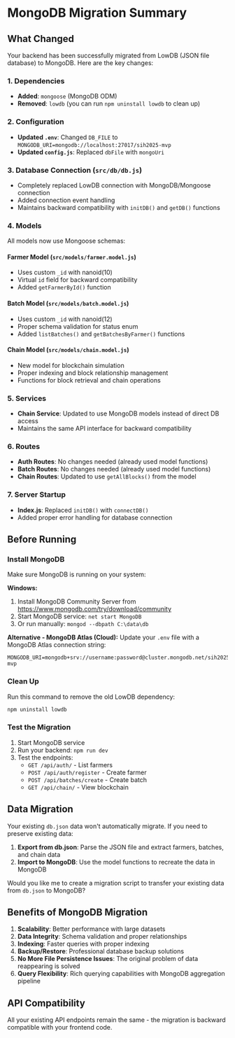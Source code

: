 # MongoDB Migration Summary

## What Changed

Your backend has been successfully migrated from LowDB (JSON file database) to MongoDB. Here are the key changes:

### 1. Dependencies

- **Added**: `mongoose` (MongoDB ODM)
- **Removed**: `lowdb` (you can run `npm uninstall lowdb` to clean up)

### 2. Configuration

- **Updated `.env`**: Changed `DB_FILE` to `MONGODB_URI=mongodb://localhost:27017/sih2025-mvp`
- **Updated `config.js`**: Replaced `dbFile` with `mongoUri`

### 3. Database Connection (`src/db/db.js`)

- Completely replaced LowDB connection with MongoDB/Mongoose connection
- Added connection event handling
- Maintains backward compatibility with `initDB()` and `getDB()` functions

### 4. Models

All models now use Mongoose schemas:

#### Farmer Model (`src/models/farmer.model.js`)

- Uses custom `_id` with nanoid(10)
- Virtual `id` field for backward compatibility
- Added `getFarmerById()` function

#### Batch Model (`src/models/batch.model.js`)

- Uses custom `_id` with nanoid(12)
- Proper schema validation for status enum
- Added `listBatches()` and `getBatchesByFarmer()` functions

#### Chain Model (`src/models/chain.model.js`)

- New model for blockchain simulation
- Proper indexing and block relationship management
- Functions for block retrieval and chain operations

### 5. Services

- **Chain Service**: Updated to use MongoDB models instead of direct DB access
- Maintains the same API interface for backward compatibility

### 6. Routes

- **Auth Routes**: No changes needed (already used model functions)
- **Batch Routes**: No changes needed (already used model functions)
- **Chain Routes**: Updated to use `getAllBlocks()` from the model

### 7. Server Startup

- **Index.js**: Replaced `initDB()` with `connectDB()`
- Added proper error handling for database connection

## Before Running

### Install MongoDB

Make sure MongoDB is running on your system:

**Windows:**

1. Install MongoDB Community Server from https://www.mongodb.com/try/download/community
2. Start MongoDB service: `net start MongoDB`
3. Or run manually: `mongod --dbpath C:\data\db`

**Alternative - MongoDB Atlas (Cloud):**
Update your `.env` file with a MongoDB Atlas connection string:

```
MONGODB_URI=mongodb+srv://username:password@cluster.mongodb.net/sih2025-mvp
```

### Clean Up

Run this command to remove the old LowDB dependency:

```bash
npm uninstall lowdb
```

### Test the Migration

1. Start MongoDB service
2. Run your backend: `npm run dev`
3. Test the endpoints:
   - `GET /api/auth/` - List farmers
   - `POST /api/auth/register` - Create farmer
   - `POST /api/batches/create` - Create batch
   - `GET /api/chain/` - View blockchain

## Data Migration

Your existing `db.json` data won't automatically migrate. If you need to preserve existing data:

1. **Export from db.json**: Parse the JSON file and extract farmers, batches, and chain data
2. **Import to MongoDB**: Use the model functions to recreate the data in MongoDB

Would you like me to create a migration script to transfer your existing data from `db.json` to MongoDB?

## Benefits of MongoDB Migration

1. **Scalability**: Better performance with large datasets
2. **Data Integrity**: Schema validation and proper relationships
3. **Indexing**: Faster queries with proper indexing
4. **Backup/Restore**: Professional database backup solutions
5. **No More File Persistence Issues**: The original problem of data reappearing is solved
6. **Query Flexibility**: Rich querying capabilities with MongoDB aggregation pipeline

## API Compatibility

All your existing API endpoints remain the same - the migration is backward compatible with your frontend code.
